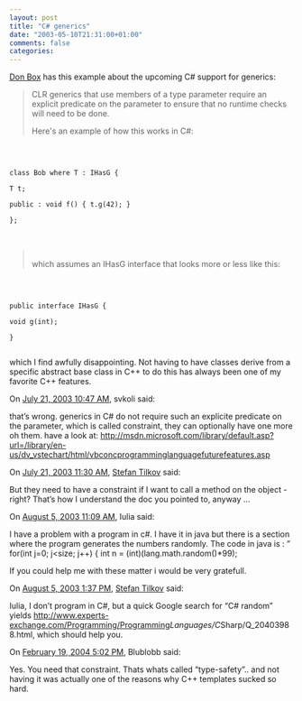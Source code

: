 ```yaml
---
layout: post
title: "C# generics"
date: "2003-05-10T21:31:00+01:00"
comments: false
categories: 
---
```


<p><a href="http://www.gotdotnet.com/team/dbox/default.aspx#nn2003-05-10T06:02:33Z" title="Don Box's Spoutlet">Don Box</a> has this example about the upcoming C# support for generics:</p>

<blockquote>CLR generics that use members of a type parameter require an explicit predicate on the parameter to ensure that no runtime checks will need to be done.

<p>Here's an example of how this works in C#:</p></blockquote><br />
<code><br />
class Bob<t> where T : IHasG {</t><br />
T t;<br />
public : void f() { t.g(42); }<br />
};<br />
</code><br />
<blockquote><br />
which assumes an IHasG interface that looks more or less like this:<br />
</blockquote><br />
<code><br />
public interface IHasG {<br />
void g(int); <br />
}<br />
</code>

<p>which I find awfully disappointing. Not having to have classes derive from a specific abstract base class in C++ to do this has always been one of my favorite C++ features.</p>
<section class="comments">

<div class="comment" id="comment-12">
On <a href="#comment-12" title="Permalink to this comment">July 21, 2003 10:47 AM</a>, svkoli
said:
<p>that&#8217;s wrong. generics in C# do not require such an explicite predicate on the parameter, which is called constraint, they can optionally have one more oh them.
have a look at:
<a href="http://msdn.microsoft.com/library/default.asp?url=/library/en-us/dv_vstechart/html/vbconcprogramminglanguagefuturefeatures.asp" rel="nofollow" /><a href="http://msdn.microsoft.com/library/default.asp?url=/library/en-us/dv_vstechart/html/vbconcprogramminglanguagefuturefeatures.asp" rel="nofollow">http://msdn.microsoft.com/library/default.asp?url=/library/en-us/dv_vstechart/html/vbconcprogramminglanguagefuturefeatures.asp</a></p>


<div class="comment" id="comment-13">
On <a href="#comment-13" title="Permalink to this comment">July 21, 2003 11:30 AM</a>, <a href="/en/staff/st/">Stefan Tilkov</a>
said:
<p>But they need to have a constraint if I want to call a method on the object - right? That&#8217;s how I understand the doc you pointed to, anyway &#8230;</p>


<div class="comment" id="comment-14">
On <a href="#comment-14" title="Permalink to this comment">August  5, 2003 11:09 AM</a>, Iulia
said:
<p>I have a problem with a program in c#. I have it in java but there is a section where the program generates the numbers randomly.
The code in java is : &#8221;             for(int j=0; j&lt;size; j++)
{
int n = (int)(lang.math.random()*99);</p>

<p>If you could help me with these matter i would be very gratefull.</p>


<div class="comment" id="comment-15">
On <a href="#comment-15" title="Permalink to this comment">August  5, 2003  1:37 PM</a>, <a href="/en/staff/st/">Stefan Tilkov</a>
said:
<p>Iulia, I don&#8217;t program in C#, but a quick Google search for &#8220;C# random&#8221; yields <a href="http://www.experts-exchange.com/Programming/Programming_Languages/C_Sharp/Q_20403988.html," rel="nofollow" /><a href="http://www.experts-exchange.com/Programming/Programming" rel="nofollow">http://www.experts-exchange.com/Programming/Programming</a><em>Languages/C</em>Sharp/Q_20403988.html, which should help you.</p>


<div class="comment" id="comment-16">
On <a href="#comment-16" title="Permalink to this comment">February 19, 2004  5:02 PM</a>, Blublobb
said:
<p>Yes. You need that constraint. Thats whats called &#8220;type-safety&#8221;.. and not having it was actually one of the reasons why C++ templates sucked so hard.</p>


</section>

